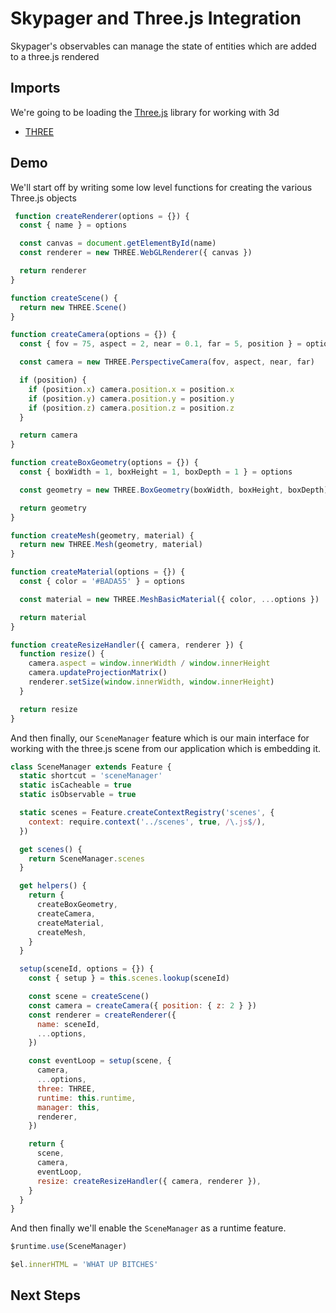 # Skypager and Three.js Integration

Skypager's observables can manage the state of entities which are added to a three.js rendered

## Imports

We're going to be loading the [Three.js](https://threejs.org) library for working with 3d

- [THREE](three@0.77.0/three.min.js)

## Demo 

We'll start off by writing some low level functions for creating the various Three.js objects

```javascript editable=true example=SceneManager
 function createRenderer(options = {}) {
  const { name } = options

  const canvas = document.getElementById(name)
  const renderer = new THREE.WebGLRenderer({ canvas })

  return renderer
}

function createScene() {
  return new THREE.Scene()
}

function createCamera(options = {}) {
  const { fov = 75, aspect = 2, near = 0.1, far = 5, position } = options

  const camera = new THREE.PerspectiveCamera(fov, aspect, near, far)

  if (position) {
    if (position.x) camera.position.x = position.x
    if (position.y) camera.position.y = position.y
    if (position.z) camera.position.z = position.z
  }

  return camera
}

function createBoxGeometry(options = {}) {
  const { boxWidth = 1, boxHeight = 1, boxDepth = 1 } = options

  const geometry = new THREE.BoxGeometry(boxWidth, boxHeight, boxDepth)

  return geometry
}

function createMesh(geometry, material) {
  return new THREE.Mesh(geometry, material)
}

function createMaterial(options = {}) {
  const { color = '#BADA55' } = options

  const material = new THREE.MeshBasicMaterial({ color, ...options })

  return material
}

function createResizeHandler({ camera, renderer }) {
  function resize() {
    camera.aspect = window.innerWidth / window.innerHeight
    camera.updateProjectionMatrix()
    renderer.setSize(window.innerWidth, window.innerHeight)
  }

  return resize
}
```

And then finally, our `SceneManager` feature which is our main interface for working with the three.js scene from our application which is embedding it.

```javascript editable=true example=SceneManager 
class SceneManager extends Feature {
  static shortcut = 'sceneManager'
  static isCacheable = true
  static isObservable = true

  static scenes = Feature.createContextRegistry('scenes', {
    context: require.context('../scenes', true, /\.js$/),
  })

  get scenes() {
    return SceneManager.scenes
  }

  get helpers() {
    return {
      createBoxGeometry,
      createCamera,
      createMaterial,
      createMesh,
    }
  }

  setup(sceneId, options = {}) {
    const { setup } = this.scenes.lookup(sceneId)

    const scene = createScene()
    const camera = createCamera({ position: { z: 2 } })
    const renderer = createRenderer({
      name: sceneId,
      ...options,
    })

    const eventLoop = setup(scene, {
      camera,
      ...options,
      three: THREE,
      runtime: this.runtime,
      manager: this,
      renderer,
    })

    return {
      scene,
      camera,
      eventLoop,
      resize: createResizeHandler({ camera, renderer }),
    }
  }
}
```

And then finally we'll enable the `SceneManager` as a runtime feature.

```javascript runnable=true includeExamples=SceneManager
$runtime.use(SceneManager)

$el.innerHTML = 'WHAT UP BITCHES'
```

## Next Steps

```javascript
```

